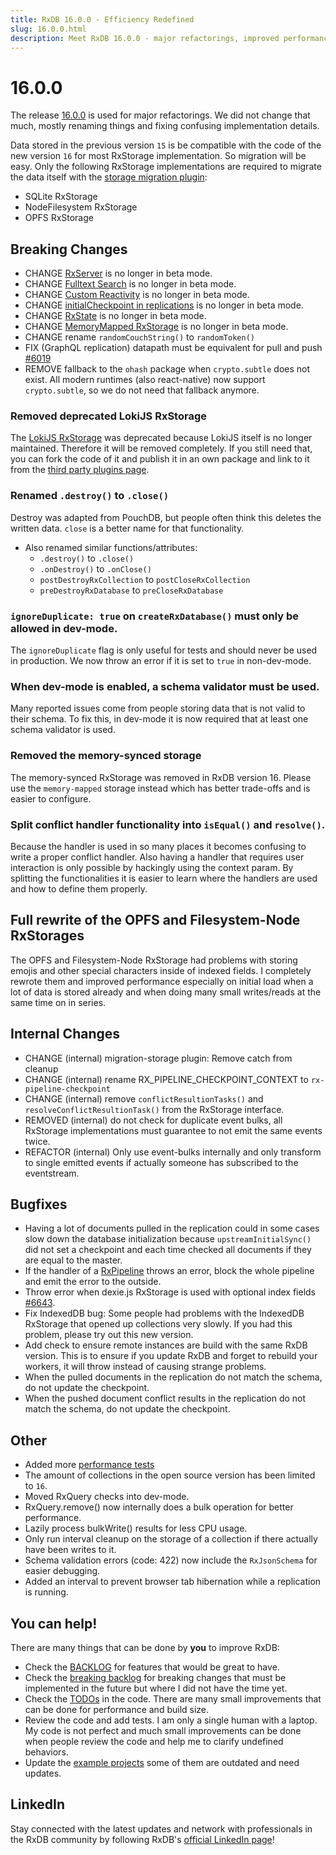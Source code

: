 ```yaml
---
title: RxDB 16.0.0 - Efficiency Redefined
slug: 16.0.0.html
description: Meet RxDB 16.0.0 - major refactorings, improved performance, and easy migrations. Experience a better, faster, and more stable database solution today.
---
```



# 16.0.0

The release [16.0.0](https://rxdb.info/releases/16.0.0.html) is used for major refactorings. We did not change that much, mostly renaming things and fixing confusing implementation details.

Data stored in the previous version `15` is be compatible with the code of the new version `16` for most RxStorage implementation. So migration will be easy. 
Only the following RxStorage implementations are required to migrate the data itself with the [storage migration plugin](../migration-storage.md):
- SQLite RxStorage
- NodeFilesystem RxStorage
- OPFS RxStorage

## Breaking Changes
- CHANGE [RxServer](https://rxdb.info/rx-server.html) is no longer in beta mode.
- CHANGE [Fulltext Search](https://rxdb.info/fulltext-search.html) is no longer in beta mode.
- CHANGE [Custom Reactivity](https://rxdb.info/reactivity.html) is no longer in beta mode.
- CHANGE [initialCheckpoint in replications](https://rxdb.info/replication.html) is no longer in beta mode.
- CHANGE [RxState](https://rxdb.info/rx-state.html) is no longer in beta mode.
- CHANGE [MemoryMapped RxStorage](https://rxdb.info/rx-storage-memory-mapped.html) is no longer in beta mode.
- CHANGE rename `randomCouchString()` to `randomToken()`
- FIX (GraphQL replication) datapath must be equivalent for pull and push [#6019](https://github.com/pubkey/rxdb/pull/6019)
- REMOVE fallback to the `ohash` package when `crypto.subtle` does not exist. All modern runtimes (also react-native) now support `crypto.subtle`, so we do not need that fallback anymore.

### Removed deprecated LokiJS RxStorage

The [LokiJS RxStorage](https://rxdb.info/rx-storage-lokijs.html) was deprecated because LokiJS itself is no longer maintained. Therefore it will be removed completely. If you still need that, you can fork the code of it and publish it in an own package and link to it from the [third party plugins page](https://rxdb.info/third-party-plugins.html).

### Renamed `.destroy()` to `.close()`
Destroy was adapted from PouchDB, but people often think this deletes the written data. `close` is a better name for that functionality.
- Also renamed similar functions/attributes: 
  - `.destroy()` to `.close()`
  - `.onDestroy()` to `.onClose()`
  - `postDestroyRxCollection` to `postCloseRxCollection`
  - `preDestroyRxDatabase` to `preCloseRxDatabase`


### `ignoreDuplicate: true` on `createRxDatabase()` must only be allowed in dev-mode.
The `ignoreDuplicate` flag is only useful for tests and should never be used in production. We now throw an error if it is set to `true` in non-dev-mode.

### When dev-mode is enabled, a schema validator must be used.
Many reported issues come from people storing data that is not valid to their schema.
To fix this, in dev-mode it is now required that at least one schema validator is used.

### Removed the memory-synced storage

The memory-synced RxStorage was removed in RxDB version 16. Please use the `memory-mapped` storage instead which has better trade-offs and is easier to configure.

### Split conflict handler functionality into `isEqual()` and `resolve()`.

Because the handler is used in so many places it becomes confusing to write a proper conflict handler.
Also having a handler that requires user interaction is only possible by hackingly using the context param.
By splitting the functionalities it is easier to learn where the handlers are used and how to define them properly.

## Full rewrite of the OPFS and Filesystem-Node RxStorages

The OPFS and Filesystem-Node RxStorage had problems with storing emojis and other special characters inside of indexed fields.
I completely rewrote them and improved performance especially on initial load when a lot of data is stored already and when doing many small writes/reads at the same time on in series.


## Internal Changes

- CHANGE (internal) migration-storage plugin: Remove catch from cleanup
- CHANGE (internal) rename RX_PIPELINE_CHECKPOINT_CONTEXT to `rx-pipeline-checkpoint`
- CHANGE (internal) remove `conflictResultionTasks()` and `resolveConflictResultionTask()` from the RxStorage interface.
- REMOVED (internal) do not check for duplicate event bulks, all RxStorage implementations must guarantee to not emit the same events twice.
- REFACTOR (internal) Only use event-bulks internally and only transform to single emitted events if actually someone has subscribed to the eventstream.

## Bugfixes

- Having a lot of documents pulled in the replication could in some cases slow down the database initialization because `upstreamInitialSync()` did not set a checkpoint and each time checked all documents if they are equal to the master.
- If the handler of a [RxPipeline](../rx-pipeline.md) throws an error, block the whole pipeline and emit the error to the outside.
- Throw error when dexie.js RxStorage is used with optional index fields [#6643](https://github.com/pubkey/rxdb/pull/6643#issuecomment-2505310082).
- Fix IndexedDB bug: Some people had problems with the IndexedDB RxStorage that opened up collections very slowly. If you had this problem, please try out this new version.
- Add check to ensure remote instances are build with the same RxDB version. This is to ensure if you update RxDB and forget to rebuild your workers, it will throw instead of causing strange problems.
- When the pulled documents in the replication do not match the schema, do not update the checkpoint.
- When the pushed document conflict results in the replication do not match the schema, do not update the checkpoint.

## Other

- Added more [performance tests](https://rxdb.info/rx-storage-performance.html)
- The amount of collections in the open source version has been limited to `16`.
- Moved RxQuery checks into dev-mode.
- RxQuery.remove() now internally does a bulk operation for better performance.
- Lazily process bulkWrite() results for less CPU usage.
- Only run interval cleanup on the storage of a collection if there actually have been writes to it.
- Schema validation errors (code: 422) now include the `RxJsonSchema` for easier debugging.
- Added an interval to prevent browser tab hibernation while a replication is running.

## You can help!

There are many things that can be done by **you** to improve RxDB:

- Check the [BACKLOG](https://github.com/pubkey/rxdb/blob/master/orga/BACKLOG.md) for features that would be great to have.
- Check the [breaking backlog](https://github.com/pubkey/rxdb/blob/master/orga/before-next-major.md) for breaking changes that must be implemented in the future but where I did not have the time yet.
- Check the [TODOs](https://github.com/pubkey/rxdb/search?q=TODO) in the code. There are many small improvements that can be done for performance and build size.
- Review the code and add tests. I am only a single human with a laptop. My code is not perfect and much small improvements can be done when people review the code and help me to clarify undefined behaviors.
- Update the [example projects](https://github.com/pubkey/rxdb/tree/master/examples) some of them are outdated and need updates.

## LinkedIn

Stay connected with the latest updates and network with professionals in the RxDB community by following RxDB's [official LinkedIn page](https://www.linkedin.com/company/rxdb)!

